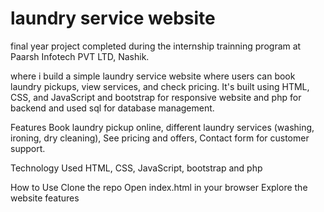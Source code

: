 # laundry service website 
final year project completed during the internship trainning program at Paarsh Infotech PVT LTD, Nashik.


where i build a simple laundry service website where users can book laundry pickups, view services, and check pricing. It's built using HTML, CSS, and JavaScript and bootstrap for responsive website and php for backend and used sql for database management.

Features
Book laundry pickup online,
different laundry services (washing, ironing, dry cleaning),
See pricing and offers,
Contact form for customer support.

Technology Used
HTML,
CSS,
JavaScript,
bootstrap and
php

How to Use
Clone the repo
Open index.html in your browser
Explore the website features
